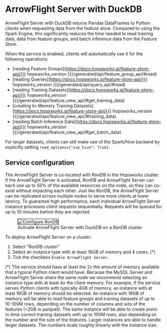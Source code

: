 # ArrowFlight Server with DuckDB
ArrowFlight Server with DuckDB returns Pandas DataFrames to Python clients when requesting data from the feature store. Compared to using the Spark Engine, this significantly reduces the time needed to read training data, data from feature groups, and batch inference data from the Feature Store.

When the service is enabled, clients will automatically use it for the following operations:

- [reading Feature Groups](https://docs.hopsworks.ai/feature-store-api/{{{ hopsworks_version }}}/generated/api/feature_group_api/#read)
- [reading Queries](https://docs.hopsworks.ai/feature-store-api/{{{ hopsworks_version }}}/generated/api/query_api/#read)
- [reading Training Datasets](https://docs.hopsworks.ai/feature-store-api/{{{ hopsworks_version }}}/generated/api/feature_view_api/#get_training_data)
- [creating In-Memory Training Datasets](https://docs.hopsworks.ai/feature-store-api/{{{ hopsworks_version }}}/generated/api/feature_view_api/#training_data)
- [reading Batch Inference Data](https://docs.hopsworks.ai/feature-store-api/{{{ hopsworks_version }}}/generated/api/feature_view_api/#get_batch_data)

For larger datasets, clients can still make use of the Spark/Hive backend by explicitly setting
`read_options={"use_hive": True}`.

## Service configuration
The ArrowFlight Server is co-located with RonDB in the Hopsworks cluster.
If the ArrowFlight Server is activated, RonDB and ArrowFlight Server can each use up to 50% 
of the available resources on the node, so they can co-exist without impacting each other.
Just like RonDB, the ArrowFlight Server can be replicated across multiple nodes to serve more clients at lower latency.
To guarantee high performance, each individual ArrowFlight Server instance processes client requests sequentially.
Requests will be queued for up to 10 minutes before they are rejected.

<p align="center">
  <figure>
    <img style="border: 1px solid #000" src="../../../assets/images/setup_installation/managed/common/arrowflight_rondb.png" alt="Configure RonDB">
    <figcaption>Activate ArrowFlight Server with DuckDB on a RonDB cluster</figcaption>
  </figure>
</p>

To deploy ArrowFlight Server on a cluster:

1. Select "RonDB cluster"
2. Select an instance type with at least 16GB of memory and 4 cores. (*)
3. Tick the checkbox `Enable ArrowFlight Server`.

(*) The service should have at least the 2x the amount of memory available that a typical Python client would have. Because the MySQL Server and ArrowFlight Server share the same node we recommend selecting an instance type with at least 4x the client memory. For example, if the service serves Python clients with typically 4GB of memory, an instance with at least 16GB of memory should be selected. An instance with 16GB of memory will be able to read feature groups and training datasets of up to 10-100M rows, depending on the number of columns and size of the features (~2GB in parquet). The same instance will be able to create point-in-time correct training datasets with up to 100M rows, also depending on the number and the size of the features. Larger instances are able to handle larger datasets. The numbers scale roughly linearly with the instance size.

